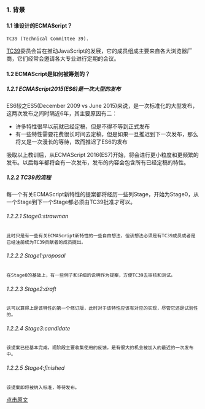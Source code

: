 ### 1. 背景

#### 1.1 谁设计的ECMAScript？

`TC39 (Technical Committee 39).`

[TC39](https://leanpub.com/exploring-es2016-es2017/read#tc39)委员会旨在推动JavaScript的发展，它的成员组成主要来自各大浏览器厂商，它们经常会邀请各大专业进行定期的会议。

#### 1.2 ECMAScript是如何被筹划的？

##### 1.2.1 ECMAScript2015(ES6)是一次大型的发布

ES6较之ES5(December 2009 vs June 2015)来说，是一次标准化的大型发布，这两次发布之间时隔近6年，其主要原因有二：

- 许多特性很早以前就已经定稿，但是不得不等到正式发布
- 有一些特性需要花费很长时间去定稿，但是如果一旦推迟到下一次发布，那么将又是一次漫长的等待，故而推迟了ES6的发布

吸取以上教训后，从ECMAScript 2016(ES7)开始，将会进行更小粒度和更频繁的发布。以后每年都将会有一次发布，发布的内容会包含所有已经定稿的特性。

##### 1.2.2 TC39的流程

每一个有关ECMAScript新特性的提案都将经历一些列Stage，开始为Stage0，从一个Stage到下一个Stage都必须由TC39批准才可以。

###### 1.2.2.1 Stage0:strawman  

`此时只是有一些有关ECMAScript新特性的一些自由想法，但该想法必须是有TC39成员或者是已经注册成为TC39贡献者的成员提出。`

###### 1.2.2.2 Stage1:proposal 

`在Stage0的基础上，有一些例子和详细的说明作为提案，方便TC39去审核和测试。`

###### 1.2.2.3 Stage2:draft 

`这可以算得上是该特性的第一个修订版，此时对于该特性应该有对应的实现，尽管它还是试验性的。`

###### 1.2.2.4 Stage3:candidate 

`该提案已经基本完成，现阶段主要收集使用的反馈，是有很大的机会被加入的最近的一次发布中。`

###### 1.2.2.5 Stage4:finished 

`该提案即将被纳入标准，等待发布。`







[点击原文](https://leanpub.com/exploring-es2016-es2017/read#tc39)


